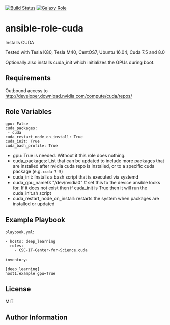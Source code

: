 [![Build Status](https://travis-ci.org/CSC-IT-Center-for-Science/ansible-role-cuda.svg)](https://travis-ci.org/CSC-IT-Center-for-Science/ansible-role-cuda)
[![Galaxy Role](https://img.shields.io/badge/ansible--galaxy-cuda-blue.svg)](https://galaxy.ansible.com/CSC-IT-Center-for-Science/cuda/)

ansible-role-cuda
=========

Installs CUDA

Tested with Tesla K80, Tesla M40, CentOS7, Ubuntu 16.04, Cuda 7.5 and 8.0

Optionally also installs cuda_init which initializes the GPUs during boot.

Requirements
------------

Outbound access to http://developer.download.nvidia.com/compute/cuda/repos/

Role Variables
--------------

    gpu: False
    cuda_packages:
     - cuda
    cuda_restart_node_on_install: True
    cuda_init: True
    cuda_bash_profile: True

- gpu: True is needed. Without it this role does nothing.
- cuda_packages: List that can be updated to include more packages that are installed after nvidia cuda repo is installed, or to a specific cuda package (e.g. `cuda-7-5`)
- cuda_init: Installs a bash script that is executed via systemd
- cuda_gpu_name0: "/dev/nvidia0" # set this to the device ansible looks for. If it does not exist then if cuda_init is True then it will run the cuda_init.sh script
- cuda_restart_node_on_install: restarts the system when packages are installed or updated


Example Playbook
----------------

`playbook.yml`:

    - hosts: deep_learning
      roles:
        - CSC-IT-Center-for-Science.cuda

`inventory`:

    [deep_learning]
    host1.example gpu=True

License
-------

MIT

Author Information
------------------

